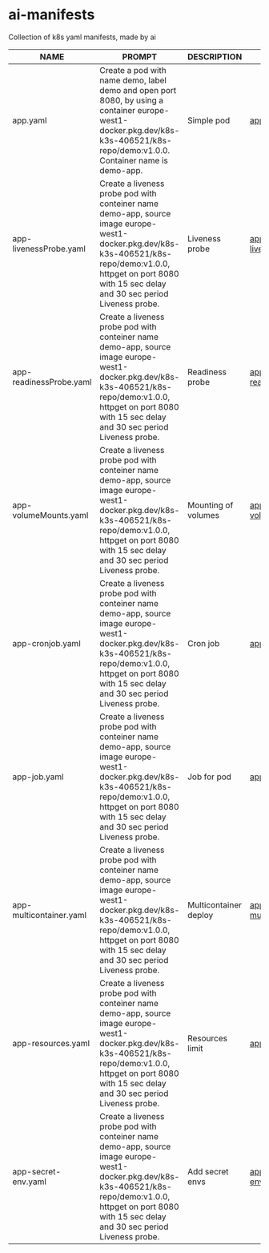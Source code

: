 # ai-manifests
Collection of k8s yaml manifests, made by ai

| NAME                    | PROMPT                                                                                                                                                                                                                   | DESCRIPTION           | EXAMPLE                                                   |
|-------------------------|--------------------------------------------------------------------------------------------------------------------------------------------------------------------------------------------------------------------------|-----------------------|-----------------------------------------------------------|
| app.yaml                | Create a pod with name demo, label demo and open port 8080, by using a container europe-west1-docker.pkg.dev/k8s-k3s-406521/k8s-repo/demo:v1.0.0. Container name is demo-app.                                            | Simple pod            | [app.yaml](./yaml/app.yaml)                               |
| app-livenessProbe.yaml  | Create a liveness probe pod with conteiner name demo-app, source image europe-west1-docker.pkg.dev/k8s-k3s-406521/k8s-repo/demo:v1.0.0, httpget on port 8080 with 15 sec delay and 30 sec period Liveness probe.         | Liveness probe        | [app-livenessProbe.yaml](./yaml/app-livenessProbe.yaml)   |
| app-readinessProbe.yaml | Create a liveness probe pod with conteiner name demo-app, source image europe-west1-docker.pkg.dev/k8s-k3s-406521/k8s-repo/demo:v1.0.0, httpget on port 8080 with 15 sec delay and 30 sec period Liveness probe.         | Readiness probe       | [app-readinessProbe.yaml](./yaml/app-readinessProbe.yaml) |
| app-volumeMounts.yaml   | Create a liveness probe pod with conteiner name demo-app, source image europe-west1-docker.pkg.dev/k8s-k3s-406521/k8s-repo/demo:v1.0.0, httpget on port 8080 with 15 sec delay and 30 sec period Liveness probe.         | Mounting of volumes   | [app-volumeMounts.yaml](./yaml/app-volumeMounts.yaml)     |
| app-cronjob.yaml        | Create a liveness probe pod with conteiner name demo-app, source image europe-west1-docker.pkg.dev/k8s-k3s-406521/k8s-repo/demo:v1.0.0, httpget on port 8080 with 15 sec delay and 30 sec period Liveness probe.         | Cron job              | [app-cronjob.yaml](./yaml/app-cronjob.yaml)               |
| app-job.yaml            | Create a liveness probe pod with conteiner name demo-app, source image europe-west1-docker.pkg.dev/k8s-k3s-406521/k8s-repo/demo:v1.0.0, httpget on port 8080 with 15 sec delay and 30 sec period Liveness probe.         | Job for pod           | [app-job.yaml](./yaml/app-job.yaml)                       |
| app-multicontainer.yaml | Create a liveness probe pod with conteiner name demo-app, source image europe-west1-docker.pkg.dev/k8s-k3s-406521/k8s-repo/demo:v1.0.0, httpget on port 8080 with 15 sec delay and 30 sec period Liveness probe.         | Multicontainer deploy | [app-multicontainer.yaml](./yaml/app-multicontainer.yaml) |
| app-resources.yaml      | Create a liveness probe pod with conteiner name demo-app, source image europe-west1-docker.pkg.dev/k8s-k3s-406521/k8s-repo/demo:v1.0.0, httpget on port 8080 with 15 sec delay and 30 sec period Liveness probe.         | Resources limit       | [app-resources.yaml](./yaml/app-resources.yaml)           |
| app-secret-env.yaml     | Create a liveness probe pod with conteiner name demo-app, source image europe-west1-docker.pkg.dev/k8s-k3s-406521/k8s-repo/demo:v1.0.0, httpget on port 8080 with 15 sec delay and 30 sec period Liveness probe.         | Add secret envs       | [app-secret-env.yaml](./yaml/app-secret-env.yaml)         |

